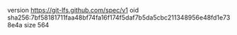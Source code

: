 version https://git-lfs.github.com/spec/v1
oid sha256:7bf58181711faa48bf74fa16f174f5daf7b5da5cbc211348956e48fd1e738e4a
size 564
